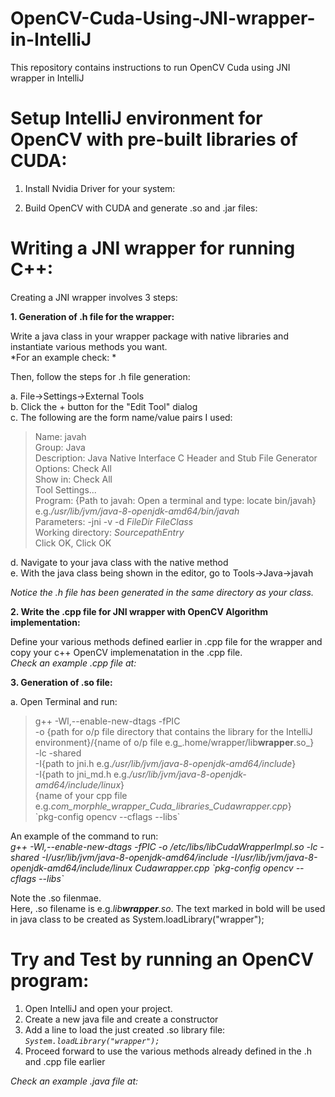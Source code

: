 # OpenCV-Cuda-Using-JNI-wrapper-in-IntelliJ  
This repository contains instructions to run OpenCV Cuda using JNI wrapper in IntelliJ  

# Setup IntelliJ environment for OpenCV with pre-built libraries of CUDA:  

1. Install Nvidia Driver for your system:  

2. Build OpenCV with CUDA and generate .so and .jar files:  


# Writing a JNI wrapper for running C++:
Creating a JNI wrapper involves 3 steps:  

**1. Generation of .h file for the wrapper:**  

Write a java class in your wrapper package with native libraries and instantiate various methods you want.   
*For an example check: *  

Then, follow the steps for .h file generation:  

   a. File->Settings->External Tools  
   b. Click the + button for the "Edit Tool" dialog  
   c. The following are the form name/value pairs I used:  
> Name: javah  
> Group: Java  
> Description: Java Native Interface C Header and Stub File Generator  
> Options: Check All  
> Show in: Check All  
> Tool Settings...  
> Program: {Path to javah: Open a terminal and type: locate bin/javah} e.g._/usr/lib/jvm/java-8-openjdk-amd64/bin/javah_  
> Parameters: -jni -v -d $FileDir$ $FileClass$            
> Working directory: $SourcepathEntry$  
> Click OK, Click OK 
 
   d. Navigate to your java class with the native method    
   e. With the java class being shown in the editor, go to Tools->Java->javah  

*Notice the .h file has been generated in the same directory as your class.*  

**2. Write the .cpp file for JNI wrapper with OpenCV Algorithm implementation:**  

Define your various methods defined earlier in .cpp file for the wrapper and copy your c++ OpenCV implemenatation in the .cpp file.  
_Check an example .cpp file at:_  

**3. Generation of .so file:**  

   a. Open Terminal and run:  

> g++ -Wl,--enable-new-dtags -fPIC   
> -o {path for o/p file directory that contains the library for the IntelliJ environment}/{name of o/p file e.g_.home/wrapper/lib**wrapper**.so_}   
> -lc -shared   
> -I{path to jni.h e.g._/usr/lib/jvm/java-8-openjdk-amd64/include_}   
> -I{path to jni_md.h e.g._/usr/lib/jvm/java-8-openjdk-amd64/include/linux_}   
> {name of your cpp file e.g._com_morphle_wrapper_Cuda_libraries_Cudawrapper.cpp_}   
> \`pkg-config opencv --cflags --libs\`  

An example of the command to run:  
_g++ -Wl,--enable-new-dtags -fPIC -o /etc/libs/libCudaWrapperImpl.so -lc -shared -I/usr/lib/jvm/java-8-openjdk-amd64/include -I/usr/lib/jvm/java-8-openjdk-amd64/include/linux Cudawrapper.cpp \`pkg-config opencv --cflags --libs\`_  

Note the .so filenmae.    
Here, .so filename is e.g._lib**wrapper**.so_. The text marked in bold will be used in java class to be created as System.loadLibrary("wrapper");

# Try and Test by running an OpenCV program:    

1. Open IntelliJ and open your project.   
2. Create a new java file and create a constructor    
3. Add a line to load the just created .so library file: _`System.loadLibrary("wrapper");`_   
4. Proceed forward to use the various methods already defined in the .h and .cpp file earlier  

_Check an example .java file at:_  
